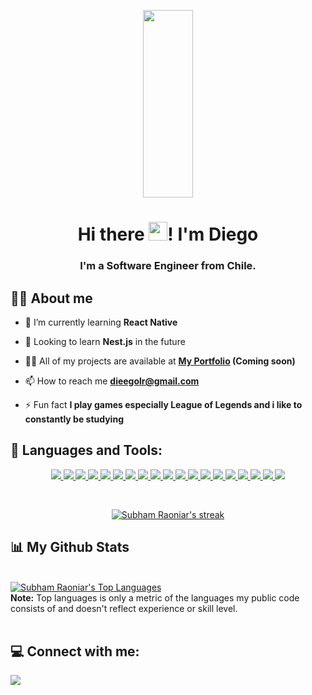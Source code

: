 <p align="center">
<a href="#"><img width="40%" src="https://i.pinimg.com/originals/e4/26/70/e426702edf874b181aced1e2fa5c6cde.gif" height="300px"/></a>
</p>

<h1 align="center">Hi there <img src="https://raw.githubusercontent.com/MartinHeinz/MartinHeinz/master/wave.gif" width="30px" height="30px">! I'm Diego</h1>
<h3 align="center">I'm a Software Engineer from Chile.</h3>

## 🙋‍♂️ About me

- 🌱 I’m currently learning **React Native**

- 👯 Looking to learn **Nest.js** in the future

- 👨‍💻 All of my projects are available at **[My Portfolio](#) (Coming soon)**

- 📫 How to reach me **dieegolr@gmail.com**

- ⚡ Fun fact **I play games especially League of Legends and i like to constantly be studying**

## 🚀 Languages and Tools:

<p align="center"> 
    <a href="https://reactjs.org/" target="_blank"> <img src="https://img.shields.io/badge/react-%2320232a.svg?style=for-the-badge&logo=react&logoColor=%2361DAFB"/> </a>
    <a href="https://nextjs.org/" target="_blank"> <img src="https://img.shields.io/badge/next.js-000000?style=for-the-badge&logo=nextdotjs&logoColor=white"/> </a>
    <a href="https://redux.js.org/" target="_blank"> <img src="https://img.shields.io/badge/Redux-593D88?style=for-the-badge&logo=redux&logoColor=white"/> </a>
    <a href="https://developer.mozilla.org/en-US/docs/Web/JavaScript" target="_blank"> <img src="https://img.shields.io/badge/javascript-%23323330.svg?style=for-the-badge&logo=javascript&logoColor=%23F7DF1E"/> </a>
    <a href="https://vuejs.org/" target="_blank"> <img src="https://img.shields.io/badge/vuejs-%2335495e.svg?style=for-the-badge&logo=vuedotjs&logoColor=%234FC08D"/> </a>
    <a href="https://nuxtjs.org/" target="_blank"> <img src="https://img.shields.io/badge/nuxt.js-00C58E?style=for-the-badge&logo=nuxtdotjs&logoColor=white"/> </a>
    <a href="https://www.w3.org/html/" target="_blank"> <img src="https://img.shields.io/badge/HTML5-E34F26?style=for-the-badge&logo=html5&logoColor=white"/> </a> 
    <a href="https://www.w3schools.com/css/" target="_blank"> <img src="https://img.shields.io/badge/CSS3-1572B6?style=for-the-badge&logo=css3&logoColor=white"/> </a> 
    <a href="https://strapi.io/" target="_blank"> <img src="https://img.shields.io/badge/strapi-2e7eea?style=for-the-badge&logo=strapi&logoColor=white"/> </a> 
     <a href="https://ant.design/" target="_blank"> <img src="https://img.shields.io/badge/Ant%20Design-1890FF?style=for-the-badge&logo=antdesign&logoColor=white"/> </a> 
    <a href="https://getbootstrap.com" target="_blank"> <img src="https://img.shields.io/badge/Bootstrap-563D7C?style=for-the-badge&logo=bootstrap&logoColor=white"/> </a> 
    <a href="https://nodejs.org" target="_blank"> <img src="https://img.shields.io/badge/Node.js-339933?style=for-the-badge&logo=nodedotjs&logoColor=white"/> </a> 
    <a href="https://jestjs.io/" target="_blank"> <img src="https://img.shields.io/badge/Jest-C21325?style=for-the-badge&logo=jest&logoColor=white"/> </a> 
    <a href="https://www.cypress.io/" target="_blank"> <img src="https://img.shields.io/badge/Cypress-17202C?style=for-the-badge&logo=cypress&logoColor=white"/> </a> 
    <a href="https://www.mysql.com/" target="_blank"> <img src="https://img.shields.io/badge/MySQL-00000F?style=for-the-badge&logo=mysql&logoColor=white"/> </a>
    <a href="https://www.mongodb.com/" target="_blank"> <img src="https://img.shields.io/badge/MongoDB-white?style=for-the-badge&logo=mongodb&logoColor=4EA94B"/> </a> 
    <a href="https://postman.com" target="_blank"> <img src="https://img.shields.io/badge/Postman-FF6C37?style=for-the-badge&logo=postman&logoColor=white"/> </a>   
    <a href="https://git-scm.com/" target="_blank"> <img src="https://img.shields.io/badge/git-%23F05033.svg?style=for-the-badge&logo=git&logoColor=white"/> </a> 
    <a href="https://www.atlassian.com/software/jira" target="_blank"> <img src="https://img.shields.io/badge/Jira-0052CC?style=for-the-badge&logo=Jira&logoColor=white"/> </a>
</p>
<br/>

<p align="center">
    <a href="https://github.com/dloyolar/github-readme-streak-stats">
        <img title="🔥 Get streak stats for your profile at git.io/streak-stats" alt="Subham Raoniar's streak" src="https://github-readme-streak-stats.herokuapp.com/?user=dloyolar&theme=black-ice&hide_border=true&stroke=0000&background=060A0CD0"/>
    </a>
</p>

## 📊 My Github Stats

  <br/>
  <a href="https://github.com/dloyolar/github-readme-stats"><img alt="Subham Raoniar's Top Languages" src="https://github-readme-stats.vercel.app/api/top-langs/?username=dloyolar&langs_count=8&count_private=true&layout=compact&theme=react&hide_border=true&bg_color=0D1117" /></a>
  <br/>
  <b>Note:</b> Top languages is only a metric of the languages my public code consists of and doesn't reflect experience or skill level.

<br/>
<br/>

## 💻 Connect with me:

<p align="left">

<a href = "https://www.linkedin.com/in/dloyolar/" target="_blank"><img src="https://img.icons8.com/fluent/48/000000/linkedin.png"/></a>

</p>
